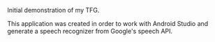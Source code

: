 Initial demonstration of my TFG.

This application was created in order to work with Android Studio and generate a speech recognizer from Google's speech API.
